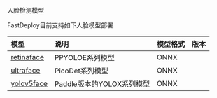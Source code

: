 人脸检测模型

FastDeploy目前支持如下人脸模型部署

| 模型 | 说明 | 模型格式 | 版本 |
| :--- | :--- | :------- | :--- |
| [retinaface]() | PPYOLOE系列模型 | ONNX |  |
| [ultraface]() | PicoDet系列模型 | ONNX ||
| [yolov5face]() | Paddle版本的YOLOX系列模型 | ONNX |  |

